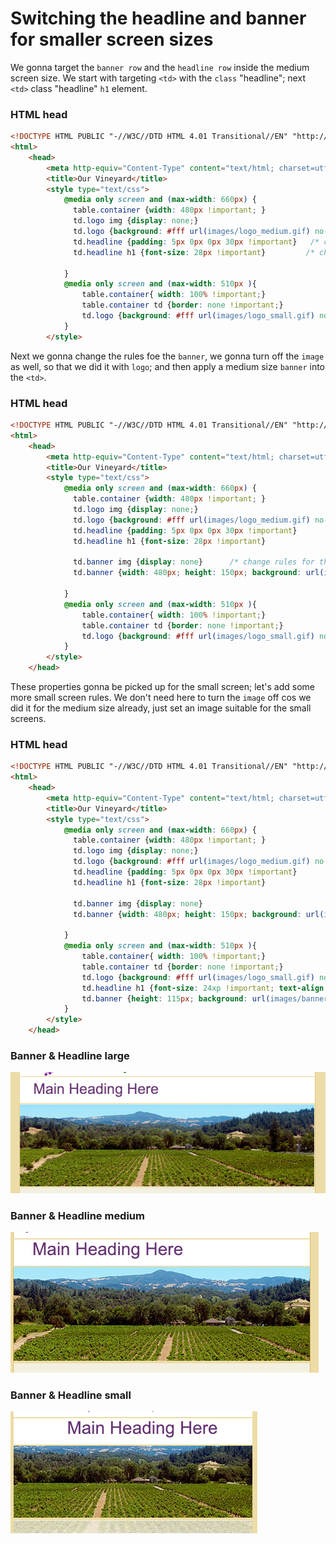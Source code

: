 # Switching the headline and banner for smaller screen sizes

We gonna target the `banner row` and the `headline row` inside the medium screen size. We start with targeting `<td>` with the `class` "headline"; next `<td>` class "headline" `h1` element. 

### HTML head
```html
<!DOCTYPE HTML PUBLIC "-//W3C//DTD HTML 4.01 Transitional//EN" "http://www.w3.org/TR/html4/loose.dtd">
<html>
	<head>
		<meta http-equiv="Content-Type" content="text/html; charset=utf-8">
		<title>Our Vineyard</title>
		<style type="text/css">
			@media only screen and (max-width: 660px) {
              table.container {width: 480px !important; }
			  td.logo img {display: none;}
			  td.logo {background: #fff url(images/logo_medium.gif) no-repeat 10px 10px; height: 45px }
			  td.headline {padding: 5px 0px 0px 30px !important}   /* change rules for the headline*/
			  td.headline h1 {font-size: 28px !important}         /* change rules for the headline*/
			  
			}
			@media only screen and (max-width: 510px ){
				table.container{ width: 100% !important;}
				table.container td {border: none !important;}
				td.logo {background: #fff url(images/logo_small.gif) no-repeat center 10px; height: 32px}
			}
        </style>
```
Next we gonna change the rules foe the `banner`, we gonna turn off the `image` as well, so that we did it with `logo`; and then apply a medium size `banner` into the `<td>`. 

### HTML head
```html
<!DOCTYPE HTML PUBLIC "-//W3C//DTD HTML 4.01 Transitional//EN" "http://www.w3.org/TR/html4/loose.dtd">
<html>
	<head>
		<meta http-equiv="Content-Type" content="text/html; charset=utf-8">
		<title>Our Vineyard</title>
		<style type="text/css">
			@media only screen and (max-width: 660px) {
              table.container {width: 480px !important; }
			  td.logo img {display: none;}
			  td.logo {background: #fff url(images/logo_medium.gif) no-repeat 10px 10px; height: 45px }
			  td.headline {padding: 5px 0px 0px 30px !important}
			  td.headline h1 {font-size: 28px !important}

			  td.banner img {display: none}      /* change rules for the banner*/
			  td.banner {width: 480px; height: 150px; background: url(images/banner_medium.jpg) no-repeat 0px 0px;}          /* change rules for the banner*/

			}
			@media only screen and (max-width: 510px ){
				table.container{ width: 100% !important;}
				table.container td {border: none !important;}
				td.logo {background: #fff url(images/logo_small.gif) no-repeat center 10px; height: 32px}
			}
		</style>
    </head>	
```

These properties gonna be picked up for the small screen; let's add some more small screen rules. We don't need here to turn the `image` off cos we did it for the medium size already, just set an image suitable for the small screens. 

### HTML head
```html
<!DOCTYPE HTML PUBLIC "-//W3C//DTD HTML 4.01 Transitional//EN" "http://www.w3.org/TR/html4/loose.dtd">
<html>
	<head>
		<meta http-equiv="Content-Type" content="text/html; charset=utf-8">
		<title>Our Vineyard</title>
		<style type="text/css">
			@media only screen and (max-width: 660px) {
              table.container {width: 480px !important; }
			  td.logo img {display: none;}
			  td.logo {background: #fff url(images/logo_medium.gif) no-repeat 10px 10px; height: 45px }
			  td.headline {padding: 5px 0px 0px 30px !important}
			  td.headline h1 {font-size: 28px !important}

			  td.banner img {display: none}
			  td.banner {width: 480px; height: 150px; background: url(images/banner_medium.jpg) no-repeat 0px 0px;}

			}
			@media only screen and (max-width: 510px ){
				table.container{ width: 100% !important;}
				table.container td {border: none !important;}
				td.logo {background: #fff url(images/logo_small.gif) no-repeat center 10px; height: 32px}
				td.headline h1 {font-size: 24xp !important; text-align: center;}  /* change rules for the headline*/
				td.banner {height: 115px; background: url(images/banner_small.jpg) no-repeat right 0px;}  /* change rules for the banner*/
			}
		</style>
    </head>	
```

### Banner & Headline large
![banner-headline-large](../banner-headline-large.png)

### Banner & Headline medium
![banner-headline-medium](../banner-headline-medium.png)

### Banner & Headline small
![banner-headline-medium](../banner-headline-small.png)
